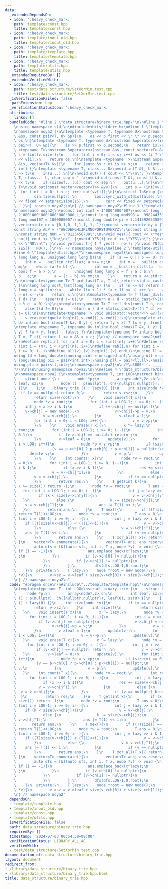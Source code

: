 ```yaml
---
data:
  _extendedDependsOn:
  - icon: ':heavy_check_mark:'
    path: template/const.hpp
    title: template/const.hpp
  - icon: ':heavy_check_mark:'
    path: template/inout_old.hpp
    title: template/inout_old.hpp
  - icon: ':heavy_check_mark:'
    path: template/template.hpp
    title: template/template.hpp
  - icon: ':heavy_check_mark:'
    path: template/utils.hpp
    title: template/utils.hpp
  _extendedRequiredBy: []
  _extendedVerifiedWith:
  - icon: ':heavy_check_mark:'
    path: test/data_structure/SetXorMin.test.cpp
    title: test/data_structure/SetXorMin.test.cpp
  _isVerificationFailed: false
  _pathExtension: hpp
  _verificationStatusIcon: ':heavy_check_mark:'
  attributes:
    links: []
  bundledCode: "#line 2 \"data_structure/binary_trie.hpp\"\n\n#line 2 \"template/template.hpp\"\
    \nusing namespace std;\n\n#include<bits/stdc++.h>\n#line 1 \"template/inout_old.hpp\"\
    \nnamespace noya2 {\n\ntemplate <typename T, typename U>\nostream &operator<<(ostream\
    \ &os, const pair<T, U> &p){\n    os << p.first << \" \" << p.second;\n    return\
    \ os;\n}\ntemplate <typename T, typename U>\nistream &operator>>(istream &is,\
    \ pair<T, U> &p){\n    is >> p.first >> p.second;\n    return is;\n}\n\ntemplate\
    \ <typename T>\nostream &operator<<(ostream &os, const vector<T> &v){\n    int\
    \ s = (int)v.size();\n    for (int i = 0; i < s; i++) os << (i ? \" \" : \"\"\
    ) << v[i];\n    return os;\n}\ntemplate <typename T>\nistream &operator>>(istream\
    \ &is, vector<T> &v){\n    for (auto &x : v) is >> x;\n    return is;\n}\n\nvoid\
    \ in() {}\ntemplate <typename T, class... U>\nvoid in(T &t, U &...u){\n    cin\
    \ >> t;\n    in(u...);\n}\n\nvoid out() { cout << \"\\n\"; }\ntemplate <typename\
    \ T, class... U, char sep = ' '>\nvoid out(const T &t, const U &...u){\n    cout\
    \ << t;\n    if (sizeof...(u)) cout << sep;\n    out(u...);\n}\n\ntemplate<typename\
    \ T>\nvoid out(const vector<vector<T>> &vv){\n    int s = (int)vv.size();\n  \
    \  for (int i = 0; i < s; i++) out(vv[i]);\n}\n\nstruct IoSetup {\n    IoSetup(){\n\
    \        cin.tie(nullptr);\n        ios::sync_with_stdio(false);\n        cout\
    \ << fixed << setprecision(15);\n        cerr << fixed << setprecision(7);\n \
    \   }\n} iosetup_noya2;\n\n} // namespace noya2\n#line 1 \"template/const.hpp\"\
    \nnamespace noya2{\n\nconst int iinf = 1'000'000'007;\nconst long long linf =\
    \ 2'000'000'000'000'000'000LL;\nconst long long mod998 =  998244353;\nconst long\
    \ long mod107 = 1000000007;\nconst long double pi = 3.14159265358979323;\nconst\
    \ vector<int> dx = {0,1,0,-1,1,1,-1,-1};\nconst vector<int> dy = {1,0,-1,0,1,-1,-1,1};\n\
    const string ALP = \"ABCDEFGHIJKLMNOPQRSTUVWXYZ\";\nconst string alp = \"abcdefghijklmnopqrstuvwxyz\"\
    ;\nconst string NUM = \"0123456789\";\n\nvoid yes(){ cout << \"Yes\\n\"; }\nvoid\
    \ no(){ cout << \"No\\n\"; }\nvoid YES(){ cout << \"YES\\n\"; }\nvoid NO(){ cout\
    \ << \"NO\\n\"; }\nvoid yn(bool t){ t ? yes() : no(); }\nvoid YN(bool t){ t ?\
    \ YES() : NO(); }\n\n} // namespace noya2\n#line 2 \"template/utils.hpp\"\n\n\
    #line 6 \"template/utils.hpp\"\n\nnamespace noya2{\n\nunsigned long long inner_binary_gcd(unsigned\
    \ long long a, unsigned long long b){\n    if (a == 0 || b == 0) return a + b;\n\
    \    int n = __builtin_ctzll(a); a >>= n;\n    int m = __builtin_ctzll(b); b >>=\
    \ m;\n    while (a != b) {\n        int mm = __builtin_ctzll(a - b);\n       \
    \ bool f = a > b;\n        unsigned long long c = f ? a : b;\n        b = f ?\
    \ b : a;\n        a = (c - b) >> mm;\n    }\n    return a << std::min(n, m);\n\
    }\n\ntemplate<typename T> T gcd_fast(T a, T b){ return static_cast<T>(inner_binary_gcd(std::abs(a),std::abs(b)));\
    \ }\n\nlong long sqrt_fast(long long n) {\n    if (n <= 0) return 0;\n    long\
    \ long x = sqrt(n);\n    while ((x + 1) * (x + 1) <= n) x++;\n    while (x * x\
    \ > n) x--;\n    return x;\n}\n\ntemplate<typename T> T floor_div(const T n, const\
    \ T d) {\n    assert(d != 0);\n    return n / d - static_cast<T>((n ^ d) < 0 &&\
    \ n % d != 0);\n}\n\ntemplate<typename T> T ceil_div(const T n, const T d) {\n\
    \    assert(d != 0);\n    return n / d + static_cast<T>((n ^ d) >= 0 && n % d\
    \ != 0);\n}\n\ntemplate<typename T> void uniq(std::vector<T> &v){\n    std::sort(v.begin(),v.end());\n\
    \    v.erase(unique(v.begin(),v.end()),v.end());\n}\n\ntemplate <typename T, typename\
    \ U> inline bool chmin(T &x, U y) { return (y < x) ? (x = y, true) : false; }\n\
    \ntemplate <typename T, typename U> inline bool chmax(T &x, U y) { return (x <\
    \ y) ? (x = y, true) : false; }\n\ntemplate<typename T> inline bool range(T l,\
    \ T x, T r){ return l <= x && x < r; }\n\n} // namespace noya2\n#line 8 \"template/template.hpp\"\
    \n\n#define rep(i,n) for (int i = 0; i < (int)(n); i++)\n#define repp(i,m,n) for\
    \ (int i = (m); i < (int)(n); i++)\n#define reb(i,n) for (int i = (int)(n-1);\
    \ i >= 0; i--)\n#define all(v) (v).begin(),(v).end()\n\nusing ll = long long;\n\
    using ld = long double;\nusing uint = unsigned int;\nusing ull = unsigned long\
    \ long;\nusing pii = pair<int,int>;\nusing pll = pair<ll,ll>;\nusing pil = pair<int,ll>;\n\
    using pli = pair<ll,int>;\n\nnamespace noya2{\n\n/*\u3000~ (. _________ . /)\u3000\
    */\n\n}\n\nusing namespace noya2;\n\n\n#line 4 \"data_structure/binary_trie.hpp\"\
    \n\nnamespace noya2 {\n\ntemplate<typename T, int LOG>\nstruct binary_trie {\n\
    \    struct node {\n        node *p;\n        array<node*,2> ch;\n        int\
    \ leaf, sz;\n        node () : p(nullptr), ch({nullptr,nullptr}), leaf(0), sz(0)\
    \ {}\n    };\n    binary_trie () : lazy(0) {}\n    int size(node *v){\n      \
    \  if (v == nullptr) return 0;\n        return v->sz;\n    }\n    int size(){\n\
    \        return size(root);\n    }\n    void insert(T x){\n        x ^= lazy;\n\
    \        node *v = root;\n        for (int i = LOG-1; i >= 0; i--){\n        \
    \    int j = x >> i & 1;\n            if (v->ch[j] == nullptr){\n            \
    \    v->ch[j] = new node();\n                v->ch[j]->p = v;\n            }\n\
    \            v = v->ch[j];\n        }\n        v->leaf = 1;\n        update(v);\n\
    \        for (int i = 0; i < LOG; i++){\n            v = v->p;\n            update(v);\n\
    \        }\n    }\n    void erase(T x){\n        x ^= lazy;\n        node *v =\
    \ root;\n        for (int i = LOG-1; i >= 0; i--){\n            int j = x >> i\
    \ & 1;\n            if (v->ch[j] == nullptr) return ;\n            v = v->ch[j];\n\
    \        }\n        v->leaf = 0;\n        update(v);\n        for (int i = 0;\
    \ i < LOG; i++){\n            node *p = v->p;\n            if (size(v) == 0){\n\
    \                (v == p->ch[0] ? p->ch[0] : p->ch[1]) = nullptr;\n          \
    \      delete v;\n            }\n            v = p;\n            update(v);\n\
    \        }\n    }\n    int count(T x){\n        node *v = root;\n        int res\
    \ = 0;\n        for (int i = LOG-1; i >= 0; i--){\n            int j = lazy >>\
    \ i & 1;\n            if (x >> i & 1){\n                res += size(v->ch[j]);\n\
    \                v = v->ch[j^1];\n            }\n            else {\n        \
    \        v = v->ch[j];\n            }\n            if (v == nullptr) break;\n\
    \        }\n        return res;\n    }\n    T get(int k){\n        if (k < 0 ||\
    \ k >= size()) return -1;\n        node *v = root;\n        T ans = 0;\n     \
    \   for (int i = LOG-1; i >= 0; i--){\n            int j = lazy >> i & 1;\n  \
    \          if (k < size(v->ch[j])){\n                v = v->ch[j];\n         \
    \   }\n            else {\n                k -= size(v->ch[j]);\n            \
    \    v = v->ch[j^1];\n                ans |= T(1) << i;\n            }\n     \
    \   }\n        return ans;\n    }\n    T mex(){\n        if ((T)size() == (T(1)<<LOG))\
    \ return T(1)<<LOG;\n        node *v = root;\n        T ans = 0;\n        for\
    \ (int i = LOG-1; i >= 0; i--){\n            int j = lazy >> i & 1;\n        \
    \    if ((T)size(v->ch[j]) < (T(1)<<i)){\n                v = v->ch[j];\n    \
    \        }\n            else {\n                v = v->ch[j^1];\n            \
    \    ans |= T(1) << i;\n            }\n            if (v == nullptr) break;\n\
    \        }\n        return ans;\n    }\n    T xor_all(T x){ return lazy ^= x;\
    \ }\n    vector<T> enumerate(){\n        vector<T> ans; ans.reserve(size());\n\
    \        auto dfs = [&](auto sfs, int i, T x, node *v) -> void {\n           \
    \ if (i == -1){\n                ans.emplace_back(x^lazy);\n                return\
    \ ;\n            }\n            if (v->ch[0] != nullptr){\n                sfs(sfs,i-1,x,v->ch[0]);\n\
    \            }\n            if (v->ch[1] != nullptr){\n                sfs(sfs,i-1,x|(T(1)<<i),v->ch[1]);\n\
    \            }\n        };\n        dfs(dfs,LOG-1,0,root);\n        return ans;\n\
    \    }\n  private:\n    T lazy;\n    node *root = new node();\n    void update(node\
    \ *v){\n        v->sz = v->leaf + size(v->ch[0]) + size(v->ch[1]);\n    }\n};\n\
    \n} // namespace noya2\n"
  code: "#pragma once\n\n#include\"../template/template.hpp\"\n\nnamespace noya2 {\n\
    \ntemplate<typename T, int LOG>\nstruct binary_trie {\n    struct node {\n   \
    \     node *p;\n        array<node*,2> ch;\n        int leaf, sz;\n        node\
    \ () : p(nullptr), ch({nullptr,nullptr}), leaf(0), sz(0) {}\n    };\n    binary_trie\
    \ () : lazy(0) {}\n    int size(node *v){\n        if (v == nullptr) return 0;\n\
    \        return v->sz;\n    }\n    int size(){\n        return size(root);\n \
    \   }\n    void insert(T x){\n        x ^= lazy;\n        node *v = root;\n  \
    \      for (int i = LOG-1; i >= 0; i--){\n            int j = x >> i & 1;\n  \
    \          if (v->ch[j] == nullptr){\n                v->ch[j] = new node();\n\
    \                v->ch[j]->p = v;\n            }\n            v = v->ch[j];\n\
    \        }\n        v->leaf = 1;\n        update(v);\n        for (int i = 0;\
    \ i < LOG; i++){\n            v = v->p;\n            update(v);\n        }\n \
    \   }\n    void erase(T x){\n        x ^= lazy;\n        node *v = root;\n   \
    \     for (int i = LOG-1; i >= 0; i--){\n            int j = x >> i & 1;\n   \
    \         if (v->ch[j] == nullptr) return ;\n            v = v->ch[j];\n     \
    \   }\n        v->leaf = 0;\n        update(v);\n        for (int i = 0; i < LOG;\
    \ i++){\n            node *p = v->p;\n            if (size(v) == 0){\n       \
    \         (v == p->ch[0] ? p->ch[0] : p->ch[1]) = nullptr;\n                delete\
    \ v;\n            }\n            v = p;\n            update(v);\n        }\n \
    \   }\n    int count(T x){\n        node *v = root;\n        int res = 0;\n  \
    \      for (int i = LOG-1; i >= 0; i--){\n            int j = lazy >> i & 1;\n\
    \            if (x >> i & 1){\n                res += size(v->ch[j]);\n      \
    \          v = v->ch[j^1];\n            }\n            else {\n              \
    \  v = v->ch[j];\n            }\n            if (v == nullptr) break;\n      \
    \  }\n        return res;\n    }\n    T get(int k){\n        if (k < 0 || k >=\
    \ size()) return -1;\n        node *v = root;\n        T ans = 0;\n        for\
    \ (int i = LOG-1; i >= 0; i--){\n            int j = lazy >> i & 1;\n        \
    \    if (k < size(v->ch[j])){\n                v = v->ch[j];\n            }\n\
    \            else {\n                k -= size(v->ch[j]);\n                v =\
    \ v->ch[j^1];\n                ans |= T(1) << i;\n            }\n        }\n \
    \       return ans;\n    }\n    T mex(){\n        if ((T)size() == (T(1)<<LOG))\
    \ return T(1)<<LOG;\n        node *v = root;\n        T ans = 0;\n        for\
    \ (int i = LOG-1; i >= 0; i--){\n            int j = lazy >> i & 1;\n        \
    \    if ((T)size(v->ch[j]) < (T(1)<<i)){\n                v = v->ch[j];\n    \
    \        }\n            else {\n                v = v->ch[j^1];\n            \
    \    ans |= T(1) << i;\n            }\n            if (v == nullptr) break;\n\
    \        }\n        return ans;\n    }\n    T xor_all(T x){ return lazy ^= x;\
    \ }\n    vector<T> enumerate(){\n        vector<T> ans; ans.reserve(size());\n\
    \        auto dfs = [&](auto sfs, int i, T x, node *v) -> void {\n           \
    \ if (i == -1){\n                ans.emplace_back(x^lazy);\n                return\
    \ ;\n            }\n            if (v->ch[0] != nullptr){\n                sfs(sfs,i-1,x,v->ch[0]);\n\
    \            }\n            if (v->ch[1] != nullptr){\n                sfs(sfs,i-1,x|(T(1)<<i),v->ch[1]);\n\
    \            }\n        };\n        dfs(dfs,LOG-1,0,root);\n        return ans;\n\
    \    }\n  private:\n    T lazy;\n    node *root = new node();\n    void update(node\
    \ *v){\n        v->sz = v->leaf + size(v->ch[0]) + size(v->ch[1]);\n    }\n};\n\
    \n} // namespace noya2"
  dependsOn:
  - template/template.hpp
  - template/inout_old.hpp
  - template/const.hpp
  - template/utils.hpp
  isVerificationFile: false
  path: data_structure/binary_trie.hpp
  requiredBy: []
  timestamp: '2024-07-03 00:54:38+09:00'
  verificationStatus: LIBRARY_ALL_AC
  verifiedWith:
  - test/data_structure/SetXorMin.test.cpp
documentation_of: data_structure/binary_trie.hpp
layout: document
redirect_from:
- /library/data_structure/binary_trie.hpp
- /library/data_structure/binary_trie.hpp.html
title: data_structure/binary_trie.hpp
---
```

